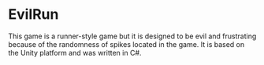# EvilRun

This game is a runner-style game but it is designed to be evil and frustrating because of the randomness of spikes located in the game. It is based on the Unity platform and was written in C#.